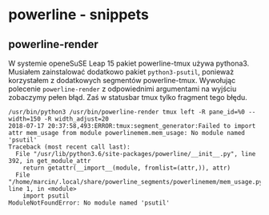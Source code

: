# powerline - snippets

## powerline-render

W systemie openeSuSE Leap 15 pakiet powerline-tmux używa pythona3. Musiałem zainstalować dodatkowo pakiet `python3-psutil`, ponieważ korzystałem z dodatkowych segmentów powerline-tmux. Wywołując polecenie `powerline-render` z odpowiednimi argumentami na wyjściu zobaczymy pełen błąd. Zaś w statusbar tmux tylko fragment tego błędu.

```
/usr/bin/python3 /usr/bin/powerline-render tmux left -R pane_id=%0 --width=150 -R width_adjust=20
2018-07-17 20:37:58,493:ERROR:tmux:segment_generator:Failed to import attr mem_usage from module powerlinemem.mem_usage: No module named 'psutil'
Traceback (most recent call last):
  File "/usr/lib/python3.6/site-packages/powerline/__init__.py", line 392, in get_module_attr
    return getattr(__import__(module, fromlist=(attr,)), attr)
  File "/home/marcin/.local/share/powerline_segments/powerlinemem/mem_usage.py", line 1, in <module>
    import psutil
ModuleNotFoundError: No module named 'psutil'
```